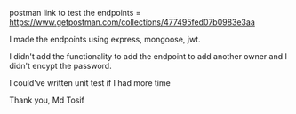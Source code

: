 postman link to test the endpoints = https://www.getpostman.com/collections/477495fed07b0983e3aa

I made the endpoints using express, mongoose, jwt.

I didn't add the functionality to add the endpoint to add another owner and I didn't encypt the password.

I could've written unit test if I had more time

Thank you,
Md Tosif

